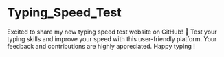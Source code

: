 # Typing_Speed_Test
Excited to share my new typing speed test website on GitHub! 🚀 Test your typing skills and improve your speed with this user-friendly platform. Your feedback and contributions are highly appreciated. Happy typing !
